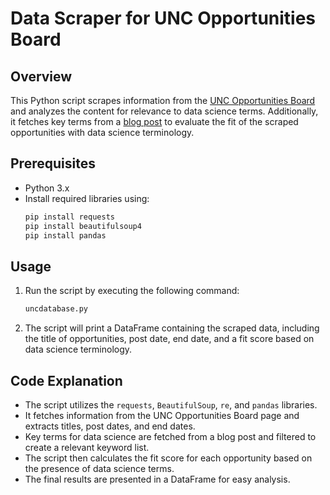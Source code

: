 # Data Scraper for UNC Opportunities Board

## Overview
This Python script scrapes information from the [UNC Opportunities Board](https://our.unc.edu/find/opportunities/) and analyzes the content for relevance to data science terms. Additionally, it fetches key terms from a [blog post](https://www.blog.dailydoseofds.com/p/75-key-terms-that-all-data-scientists) to evaluate the fit of the scraped opportunities with data science terminology.

## Prerequisites
- Python 3.x
- Install required libraries using:
  ```bash
  pip install requests
  pip install beautifulsoup4
  pip install pandas
  ```

## Usage
1. Run the script by executing the following command:
   ```bash
   uncdatabase.py
   ```
2. The script will print a DataFrame containing the scraped data, including the title of opportunities, post date, end date, and a fit score based on data science terminology.

## Code Explanation
- The script utilizes the `requests`, `BeautifulSoup`, `re`, and `pandas` libraries.
- It fetches information from the UNC Opportunities Board page and extracts titles, post dates, and end dates.
- Key terms for data science are fetched from a blog post and filtered to create a relevant keyword list.
- The script then calculates the fit score for each opportunity based on the presence of data science terms.
- The final results are presented in a DataFrame for easy analysis.
